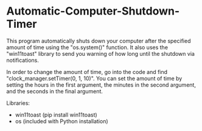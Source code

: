 # Automatic-Computer-Shutdown-Timer
This program automatically shuts down your computer after the specified amount of time using the "os.system()" function. It also uses the "win11toast" library to send you warning of how long until the shutdown via notifications.

In order to change the amount of time, go into the code and find "clock_manager.setTimer(0, 1, 10)". You can set the amount of time by setting the hours in the first argument, the minutes in the second argument, and the seconds in the final argument.


Libraries:
 - win11toast (pip install win11toast)
 - os (included with Python installation)
